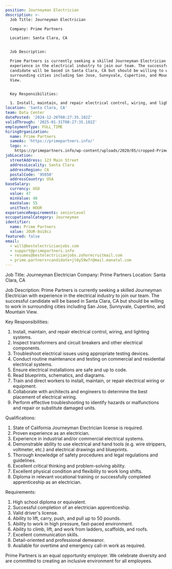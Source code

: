 ```yaml
---
position: Journeyman Electrician
description: >-
  Job Title: Journeyman Electrician

  Company: Prime Partners

  Location: Santa Clara, CA 


  Job Description:

  Prime Partners is currently seeking a skilled Journeyman Electrician with
  experience in the electrical industry to join our team. The successful
  candidate will be based in Santa Clara, CA but should be willing to work in
  surrounding cities including San Jose, Sunnyvale, Cupertino, and Mountain
  View. 


  Key Responsibilities:

  1. Install, maintain, and repair electrical control, wiring, and lightin...
location: 'Santa Clara, CA'
team: Data Center
datePosted: '2024-12-26T08:27:35.102Z'
validThrough: '2025-01-31T08:27:35.102Z'
employmentType: FULL_TIME
hiringOrganization:
  name: Prime Partners
  sameAs: 'https://primepartners.info/'
  logo: >-
    https://primepartners.info/wp-content/uploads/2020/05/cropped-Prime-Partners-Logo-NO-BG-1-1.png
jobLocation:
  streetAddress: 123 Main Street
  addressLocality: Santa Clara
  addressRegion: CA
  postalCode: '95050'
  addressCountry: USA
baseSalary:
  currency: USD
  value: 47
  minValue: 40
  maxValue: 55
  unitText: HOUR
experienceRequirements: seniorLevel
occupationalCategory: Journeyman
identifier:
  name: Prime Partners
  value: JOUR-8o18cz
featured: false
email:
  - will@bestelectricianjobs.com
  - support@primepartners.info
  - resumes@bestelectricianjobs.zohorecruitmail.com
  - prime.partners+candidate+jl6y59w7r@mail.manatal.com
---
```




Job Title: Journeyman Electrician
Company: Prime Partners
Location: Santa Clara, CA 

Job Description:
Prime Partners is currently seeking a skilled Journeyman Electrician with experience in the electrical industry to join our team. The successful candidate will be based in Santa Clara, CA but should be willing to work in surrounding cities including San Jose, Sunnyvale, Cupertino, and Mountain View. 

Key Responsibilities:
1. Install, maintain, and repair electrical control, wiring, and lighting systems.
2. Inspect transformers and circuit breakers and other electrical components.
3. Troubleshoot electrical issues using appropriate testing devices.
4. Conduct routine maintenance and testing on commercial and residential electrical systems.
5. Ensure electrical installations are safe and up to code.
6. Read blueprints, schematics, and diagrams.
7. Train and direct workers to install, maintain, or repair electrical wiring or equipment.
8. Collaborate with architects and engineers to determine the best placement of electrical wiring.
9. Perform effective troubleshooting to identify hazards or malfunctions and repair or substitute damaged units.

Qualifications:
1. State of California Journeyman Electrician license is required.
2. Proven experience as an electrician.
3. Experience in industrial and/or commercial electrical systems.
4. Demonstrable ability to use electrical and hand tools (e.g. wire strippers, voltmeter, etc.) and electrical drawings and blueprints.
5. Thorough knowledge of safety procedures and legal regulations and guidelines.
6. Excellent critical thinking and problem-solving ability.
7. Excellent physical condition and flexibility to work long shifts.
8. Diploma in relevant vocational training or successfully completed apprenticeship as an electrician.

Requirements:
1. High school diploma or equivalent.
2. Successful completion of an electrician apprenticeship.
3. Valid driver's license.
4. Ability to lift, carry, push, and pull up to 50 pounds.
5. Ability to work in high pressure, fast-paced environment.
6. Ability to climb, lift, and work from ladders, scaffolds, and roofs.
7. Excellent communication skills.
8. Detail-oriented and professional demeanor.
9. Available for overtime and emergency call-in work as required.

Prime Partners is an equal opportunity employer. We celebrate diversity and are committed to creating an inclusive environment for all employees.
